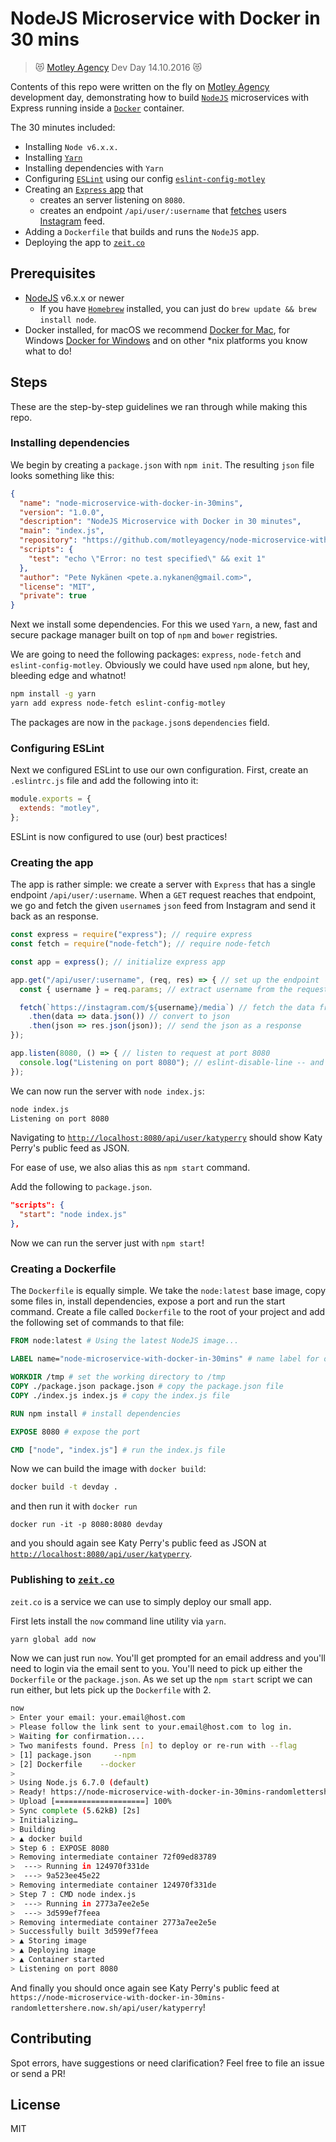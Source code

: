 # NodeJS Microservice with Docker in 30 mins
> 😻 [Motley Agency](https://motleyagency.com/) Dev Day 14.10.2016 😻

Contents of this repo were written on the fly on [Motley Agency](https://motleyagency.com)
development day, demonstrating how to build [`NodeJS`](https://nodejs.org) 
microservices with Express running inside a [`Docker`](https://www.docker.com/) container.

The 30 minutes included:
  - Installing `Node v6.x.x.`
  - Installing [`Yarn`](https://yarnpkg.com/)
  - Installing dependencies with `Yarn`
  - Configuring [`ESLint`](http://eslint.org) using our config [`eslint-config-motley`](https://github.com/motleyagency/eslint-config-motley)
  - Creating an [`Express` app](http://expressjs.com/) that
    - creates an server listening on `8080`.
    - creates an endpoint `/api/user/:username` that [fetches](https://github.com/bitinn/node-fetch) 
    users [Instagram](https://instagram.com) feed.
  - Adding a `Dockerfile` that builds and runs the `NodeJS` app.
  - Deploying the app to [`zeit.co`](https://zeit.co)
  
## Prerequisites

- [NodeJS](https://nodejs.org/en/download/) v6.x.x or newer
  - If you have [`Homebrew`](http://brew.sh) installed, you can just do `brew update && brew install node`.
- Docker installed, for macOS we recommend [Docker for Mac](https://download.docker.com/mac/stable/Docker.dmg), for Windows [Docker for Windows](https://download.docker.com/win/stable/InstallDocker.msi) and on other *nix platforms you know what to do!

## Steps

These are the step-by-step guidelines we ran through while making this repo.

### Installing dependencies

We begin by creating a `package.json` with `npm init`. The resulting `json` file
looks something like this:

``` json
{
  "name": "node-microservice-with-docker-in-30mins",
  "version": "1.0.0",
  "description": "NodeJS Microservice with Docker in 30 minutes",
  "main": "index.js",
  "repository": "https://github.com/motleyagency/node-microservice-with-docker-in-30mins",
  "scripts": {
    "test": "echo \"Error: no test specified\" && exit 1"
  },
  "author": "Pete Nykänen <pete.a.nykanen@gmail.com>",
  "license": "MIT",
  "private": true
}
```

Next we install some dependencies. For this we used `Yarn`, a new, fast and 
secure package manager built on top of `npm` and `bower` registries.

We are going to need the following packages: `express`, `node-fetch` and
`eslint-config-motley`. Obviously we could have used `npm` alone, but hey,
bleeding edge and whatnot!

``` bash
npm install -g yarn
yarn add express node-fetch eslint-config-motley
```

The packages are now in the `package.json`s `dependencies` field.

### Configuring ESLint

Next we configured ESLint to use our own configuration. First, create an `.eslintrc.js`
file and add the following into it:

``` js
module.exports = {
  extends: "motley",
};
```

ESLint is now configured to use (our) best practices!

### Creating the app

The app is rather simple: we create a server with `Express` that has a single
endpoint `/api/user/:username`. When a `GET` request reaches that endpoint,
we go and fetch the given `username`s `json` feed from Instagram and send it
back as an response.

``` js
const express = require("express"); // require express
const fetch = require("node-fetch"); // require node-fetch 

const app = express(); // initialize express app

app.get("/api/user/:username", (req, res) => { // set up the endpoint
  const { username } = req.params; // extract username from the request parameters

  fetch(`https://instagram.com/${username}/media`) // fetch the data from Instagram
    .then(data => data.json()) // convert to json
    .then(json => res.json(json)); // send the json as a response
});

app.listen(8080, () => { // listen to request at port 8080
  console.log("Listening on port 8080"); // eslint-disable-line -- and log that the server is on
});
```

We can now run the server with `node index.js`:

``` bash
node index.js
Listening on port 8080
```

Navigating to [`http://localhost:8080/api/user/katyperry`](http://localhost:8080/api/user/katyperry)
should show Katy Perry's public feed as JSON.

For ease of use, we also alias this as `npm start` command.

Add the following to `package.json`.

``` json
"scripts": {
  "start": "node index.js"
},
```

Now we can run the server just with `npm start`!

### Creating a Dockerfile

The `Dockerfile` is equally simple. We take the `node:latest` base image,
copy some files in, install dependencies, expose a port and run 
the start command. Create a file called `Dockerfile` to the root of your project
and add the following set of commands to that file:

``` Dockerfile
FROM node:latest # Using the latest NodeJS image...

LABEL name="node-microservice-with-docker-in-30mins" # name label for our image

WORKDIR /tmp # set the working directory to /tmp
COPY ./package.json package.json # copy the package.json file
COPY ./index.js index.js # copy the index.js file

RUN npm install # install dependencies

EXPOSE 8080 # expose the port

CMD ["node", "index.js"] # run the index.js file
```

Now we can build the image with `docker build`:

``` bash
docker build -t devday .
```

and then run it with `docker run`

```
docker run -it -p 8080:8080 devday
```

and you should again see Katy Perry's public feed as JSON at [`http://localhost:8080/api/user/katyperry`](http://localhost:8080/api/user/katyperry).

### Publishing to [`zeit.co`](https://zeit.co)

`zeit.co` is a service we can use to simply deploy our small app.

First lets install the `now` command line utility via `yarn`.

``` bash
yarn global add now
```

Now we can just run `now`. You'll get prompted for an email address and you'll
need to login via the email sent to you. You'll need to pick up either the `Dockerfile`
or the `package.json`. As we set up the `npm start` script we can run either, but lets
pick up the `Dockerfile` with 2.

``` bash
now
> Enter your email: your.email@host.com
> Please follow the link sent to your.email@host.com to log in.
> Waiting for confirmation....
> Two manifests found. Press [n] to deploy or re-run with --flag
> [1] package.json	   --npm
> [2] Dockerfile	--docker
>
> Using Node.js 6.7.0 (default)
> Ready! https://node-microservice-with-docker-in-30mins-randomlettershere.now.sh (copied to clipboard) [56s]
> Upload [====================] 100%
> Sync complete (5.62kB) [2s]
> Initializing…
> Building
> ▲ docker build
> Step 6 : EXPOSE 8080
> Removing intermediate container 72f09ed83789
>  ---> Running in 124970f331de
>  ---> 9a523ee45e22
> Removing intermediate container 124970f331de
> Step 7 : CMD node index.js
>  ---> Running in 2773a7ee2e5e
>  ---> 3d599ef7feea
> Removing intermediate container 2773a7ee2e5e
> Successfully built 3d599ef7feea
> ▲ Storing image
> ▲ Deploying image
> ▲ Container started
> Listening on port 8080

```

And finally you should once again see Katy Perry's public feed at 
`https://node-microservice-with-docker-in-30mins-randomlettershere.now.sh/api/user/katyperry`!

## Contributing

Spot errors, have suggestions or need clarification? Feel free to file an issue or 
send a PR!

## License

MIT

